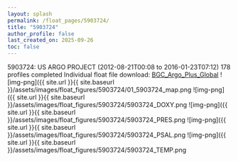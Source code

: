 ```yaml
---
layout: splash
permalink: /float_pages/5903724/
title: "5903724"
author_profile: false
last_created_on: 2025-09-26
toc: false
---
```

 
5903724: US ARGO PROJECT (2012-08-21T00:08 to 2016-01-23T07:12)
178 profiles completed
Individual float file download: [BGC_Argo_Plus_Global](https://ftp.soest.hawaii.edu/bgc_argo_plus/Individual_Floats/outliers_removed/5903724_Sprof_processed.nc)
![img-png]({{ site.url }}{{ site.baseurl }}/assets/images/float_figures/5903724/01_5903724_map.png
![img-png]({{ site.url }}{{ site.baseurl }}/assets/images/float_figures/5903724/5903724_DOXY.png
![img-png]({{ site.url }}{{ site.baseurl }}/assets/images/float_figures/5903724/5903724_PRES.png
![img-png]({{ site.url }}{{ site.baseurl }}/assets/images/float_figures/5903724/5903724_PSAL.png
![img-png]({{ site.url }}{{ site.baseurl }}/assets/images/float_figures/5903724/5903724_TEMP.png
